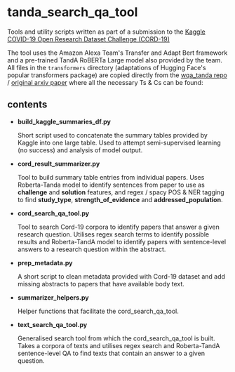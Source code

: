 # tanda_search_qa_tool

Tools and utility scripts written as part of a submission to the [Kaggle COVID-19 Open Research Dataset Challenge (CORD-19)](https://www.kaggle.com/allen-institute-for-ai/CORD-19-research-challenge/)

The tool uses the Amazon Alexa Team's Transfer and Adapt Bert framework and a pre-trained TandA RoBERTa Large model also provided by the team. All files in the `transformers` directory (adaptations of Hugging Face's popular transformers package) are copied directly from the [wqa_tanda repo](https://www.google.com) / [original arxiv paper](https://arxiv.org/abs/1911.04118) where all the necessary Ts & Cs can be found:

## contents

* **build_kaggle_summaries_df.py**
  
  Short script used to concatenate the summary tables provided by Kaggle into one large table. Used to attempt semi-supervised learning (no success) and analysis of model output.

* **cord_result_summarizer.py**
  
  Tool to build summary table entries from individual papers. Uses Roberta-Tanda model to identify sentences from paper to use as **challenge** and **solution** features, and regex / spacy POS & NER tagging to find **study_type**, **strength_of_evidence** and **addressed_population**.
  
* **cord_search_qa_tool.py**
  
  Tool to search Cord-19 corpora to identify papers that answer a given research question. Utilises regex search terms to identify possible results and Roberta-TandA model to identify papers with sentence-level answers to a research question within the abstract. 

* **prep_metadata.py**
  
  A short script to clean metadata provided with Cord-19 dataset and add missing abstracts to papers that have available body text.
  
* **summarizer_helpers.py**
  
  Helper functions that facilitate the cord_search_qa_tool.
  
* **text_search_qa_tool.py**
  
  Generalised search tool from which the cord_search_qa_tool is built. Takes a corpora of texts and utilises regex search and Roberta-TandA sentence-level QA to find texts that contain an answer to a given question.
